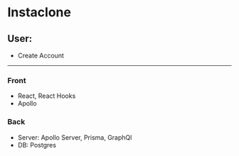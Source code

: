 # Instaclone

## User:

- Create Account

---

### Front

- React, React Hooks
- Apollo

### Back

- Server: Apollo Server, Prisma, GraphQl
- DB: Postgres
